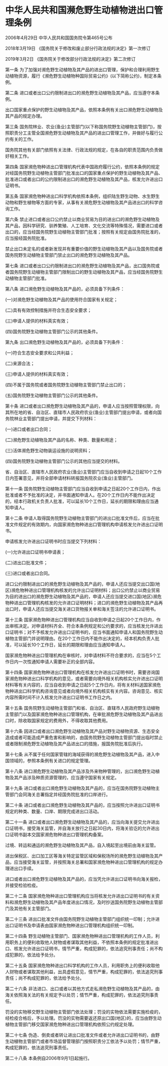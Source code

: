 # 中华人民共和国濒危野生动植物进出口管理条例

2006年4月29日 中华人民共和国国务院令第465号公布

2018年3月19日 《国务院关于修改和废止部分行政法规的决定》第一次修订

2019年3月2日 《国务院关于修改部分行政法规的决定》第二次修订

<!-- INFO END -->

第一条 为了加强对濒危野生动植物及其产品的进出口管理，保护和合理利用野生动植物资源，履行《濒危野生动植物种国际贸易公约》(以下简称公约)，制定本条例。

第二条 进口或者出口公约限制进出口的濒危野生动植物及其产品，应当遵守本条例。

出口国家重点保护的野生动植物及其产品，依照本条例有关出口濒危野生动植物及其产品的规定办理。

第三条 国务院林业、农业(渔业)主管部门(以下称国务院野生动植物主管部门)，按照职责分工主管全国濒危野生动植物及其产品的进出口管理工作，并做好与履行公约有关的工作。

国务院其他有关部门依照有关法律、行政法规的规定，在各自的职责范围内负责做好相关工作。

第四条 国家濒危物种进出口管理机构代表中国政府履行公约，依照本条例的规定对经国务院野生动植物主管部门批准出口的国家重点保护的野生动植物及其产品、批准进口或者出口的公约限制进出口的濒危野生动植物及其产品，核发允许进出口证明书。

第五条 国家濒危物种进出口科学机构依照本条例，组织陆生野生动物、水生野生动物和野生植物等方面的专家，从事有关濒危野生动植物及其产品进出口的科学咨询工作。

第六条 禁止进口或者出口公约禁止以商业贸易为目的进出口的濒危野生动植物及其产品，因科学研究、驯养繁殖、人工培育、文化交流等特殊情况，需要进口或者出口的，应当经国务院野生动植物主管部门批准；按照有关规定由国务院批准的，应当报经国务院批准。

禁止出口未定名的或者新发现并有重要价值的野生动植物及其产品以及国务院或者国务院野生动植物主管部门禁止出口的濒危野生动植物及其产品。

第七条 进口或者出口公约限制进出口的濒危野生动植物及其产品，出口国务院或者国务院野生动植物主管部门限制出口的野生动植物及其产品，应当经国务院野生动植物主管部门批准。

第八条 进口濒危野生动植物及其产品的，必须具备下列条件：

(一)对濒危野生动植物及其产品的使用符合国家有关规定；

(二)具有有效控制措施并符合生态安全要求；

(三)申请人提供的材料真实有效；

(四)国务院野生动植物主管部门公示的其他条件。

第九条 出口濒危野生动植物及其产品的，必须具备下列条件：

(一)符合生态安全要求和公共利益；

(二)来源合法；

(三)申请人提供的材料真实有效；

(四)不属于国务院或者国务院野生动植物主管部门禁止出口的；

(五)国务院野生动植物主管部门公示的其他条件。

第十条 进口或者出口濒危野生动植物及其产品的，申请人应当按照管理权限，向其所在地的省、自治区、直辖市人民政府农业(渔业)主管部门提出申请，或者向国务院林业主管部门提出申请，并提交下列材料：

(一)进口或者出口合同；

(二)濒危野生动植物及其产品的名称、种类、数量和用途；

(三)活体濒危野生动物装运设施的说明资料；

(四)国务院野生动植物主管部门公示的其他应当提交的材料。

省、自治区、直辖市人民政府农业(渔业)主管部门应当自收到申请之日起10个工作日内签署意见，并将全部申请材料转报国务院农业(渔业)主管部门。

第十一条 国务院野生动植物主管部门应当自收到申请之日起20个工作日内，作出批准或者不予批准的决定，并书面通知申请人。在20个工作日内不能作出决定的，经本行政机关负责人批准，可以延长10个工作日，延长的期限和理由应当通知申请人。

第十二条 申请人取得国务院野生动植物主管部门的进出口批准文件后，应当在批准文件规定的有效期内，向国家濒危物种进出口管理机构申请核发允许进出口证明书。

申请核发允许进出口证明书时应当提交下列材料：

(一)允许进出口证明书申请表；

(二)进出口批准文件；

(三)进口或者出口合同。

进口公约限制进出口的濒危野生动植物及其产品的，申请人还应当提交出口国(地区)濒危物种进出口管理机构核发的允许出口证明材料；出口公约禁止以商业贸易为目的进出口的濒危野生动植物及其产品的，申请人还应当提交进口国(地区)濒危物种进出口管理机构核发的允许进口证明材料；进口的濒危野生动植物及其产品再出口时，申请人还应当提交海关进口货物报关单和海关签注的允许进口证明书。

第十三条 国家濒危物种进出口管理机构应当自收到申请之日起20个工作日内，作出审核决定。对申请材料齐全、符合本条例规定和公约要求的，应当核发允许进出口证明书；对不予核发允许进出口证明书的，应当书面通知申请人和国务院野生动植物主管部门并说明理由。在20个工作日内不能作出决定的，经本机构负责人批准，可以延长10个工作日，延长的期限和理由应当通知申请人。

国家濒危物种进出口管理机构在审核时，对申请材料不符合要求的，应当在5个工作日内一次性通知申请人需要补正的全部内容。

第十四条 国家濒危物种进出口管理机构在核发允许进出口证明书时，需要咨询国家濒危物种进出口科学机构的意见，或者需要向境外相关机构核实允许进出口证明材料等有关内容的，应当自收到申请之日起5个工作日内，将有关材料送国家濒危物种进出口科学机构咨询意见或者向境外相关机构核实有关内容。咨询意见、核实内容所需时间不计入核发允许进出口证明书工作日之内。

第十五条 国务院野生动植物主管部门和省、自治区、直辖市人民政府野生动植物主管部门以及国家濒危物种进出口管理机构，在审批濒危野生动植物及其产品进出口时，除收取国家规定的费用外，不得收取其他费用。

第十六条 因进口或者出口濒危野生动植物及其产品对野生动植物资源、生态安全造成或者可能造成严重危害和影响的，由国务院野生动植物主管部门提出临时禁止或者限制濒危野生动植物及其产品进出口的措施，报国务院批准后执行。

第十七条 从不属于任何国家管辖的海域获得的濒危野生动植物及其产品，进入中国领域的，参照本条例有关进口的规定管理。

第十八条 进口濒危野生动植物及其产品涉及外来物种管理的，出口濒危野生动植物及其产品涉及种质资源管理的，应当遵守国家有关规定。

第十九条 进口或者出口濒危野生动植物及其产品的，应当在国务院野生动植物主管部门会同海关总署指定并经国务院批准的口岸进行。

第二十条 进口或者出口濒危野生动植物及其产品的，应当按照允许进出口证明书规定的种类、数量、口岸、期限完成进出口活动。

第二十一条 进口或者出口濒危野生动植物及其产品的，应当向海关提交允许进出口证明书，接受海关监管，并自海关放行之日起30日内，将海关验讫的允许进出口证明书副本交国家濒危物种进出口管理机构备案。

过境、转运和通运的濒危野生动植物及其产品，自入境起至出境前由海关监管。

进出保税区、出口加工区等海关特定监管区域和保税场所的濒危野生动植物及其产品，应当接受海关监管，并按照海关总署和国家濒危物种进出口管理机构的规定办理进出口手续。

进口或者出口濒危野生动植物及其产品的，应当凭允许进出口证明书向海关报检，并接受检验检疫。

第二十二条 国家濒危物种进出口管理机构应当将核发允许进出口证明书的有关资料和濒危野生动植物及其产品年度进出口情况，及时抄送国务院野生动植物主管部门及其他有关主管部门。

第二十三条 进出口批准文件由国务院野生动植物主管部门组织统一印制；允许进出口证明书及申请表由国家濒危物种进出口管理机构组织统一印制。

第二十四条 野生动植物主管部门、国家濒危物种进出口管理机构的工作人员，利用职务上的便利收取他人财物或者谋取其他利益，不依照本条例的规定批准进出口、核发允许进出口证明书，情节严重，构成犯罪的，依法追究刑事责任；尚不构成犯罪的，依法给予处分。

第二十五条 国家濒危物种进出口科学机构的工作人员，利用职务上的便利收取他人财物或者谋取其他利益，出具虚假意见，情节严重，构成犯罪的，依法追究刑事责任；尚不构成犯罪的，依法给予处分。

第二十六条 非法进口、出口或者以其他方式走私濒危野生动植物及其产品的，由海关依照海关法的有关规定予以处罚；情节严重，构成犯罪的，依法追究刑事责任。

罚没的实物移交野生动植物主管部门依法处理；罚没的实物依法需要实施检疫的，经检疫合格后，予以处理。罚没的实物需要返还原出口国(地区)的，应当由野生动植物主管部门移交国家濒危物种进出口管理机构依照公约规定处理。

第二十七条 伪造、倒卖或者转让进出口批准文件或者允许进出口证明书的，由野生动植物主管部门或者市场监督管理部门按照职责分工依法予以处罚；情节严重，构成犯罪的，依法追究刑事责任。

第二十八条 本条例自2006年9月1日起施行。

